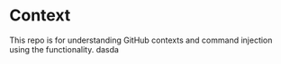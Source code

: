 # Context

This repo is for understanding GitHub contexts and command injection using the functionality. dasda


